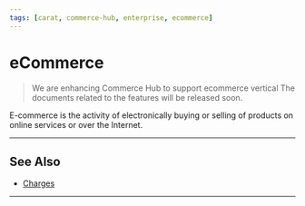 ```yaml
---
tags: [carat, commerce-hub, enterprise, ecommerce]
---
```


# eCommerce


<!-- theme : danger -->
>We are enhancing Commerce Hub to support ecommerce vertical The documents related to the features will be released soon.

E-commerce is the activity of electronically buying or selling of products on online services or over the Internet.

---

## See Also
- [Charges](?path=docs/Resources/API-Documents/Payments/Charges.md)

---
